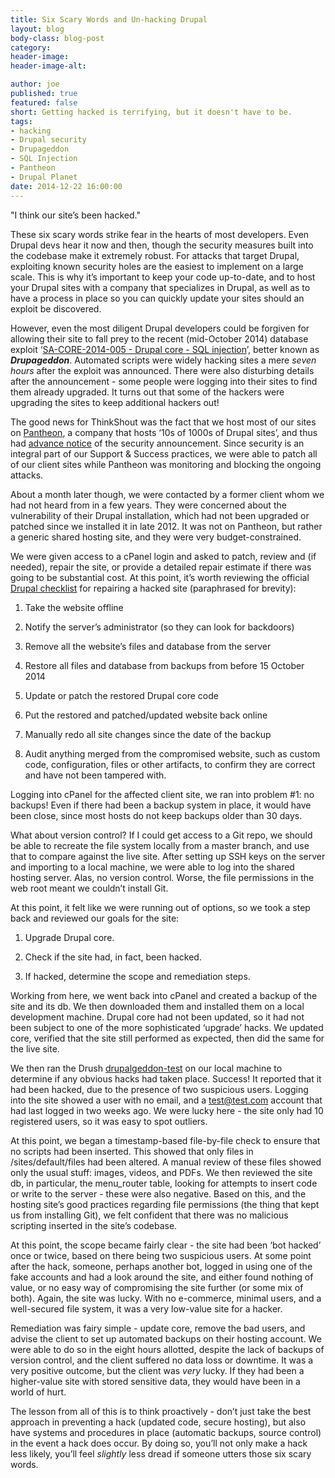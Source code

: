```yaml
---
title: Six Scary Words and Un-hacking Drupal
layout: blog
body-class: blog-post
category:
header-image:
header-image-alt:

author: joe
published: true
featured: false
short: Getting hacked is terrifying, but it doesn't have to be.
tags:
- hacking
- Drupal security
- Drupageddon
- SQL Injection
- Pantheon
- Drupal Planet
date: 2014-12-22 16:00:00
---
```



"I think our site’s been hacked."

These six scary words strike fear in the hearts of most developers. Even Drupal devs hear it now and then, though the security measures built into the codebase make it extremely robust. For attacks that target Drupal, exploiting known security holes are the easiest to implement on a large scale. This is why it’s important to keep your code up-to-date, and to host your Drupal sites with a company that specializes in Drupal, as well as to have a process in place so you can quickly update your sites should an exploit be discovered.

However, even the most diligent Drupal developers could be forgiven for allowing their site to fall prey to the recent (mid-October 2014) database exploit ‘[SA-CORE-2014-005 - Drupal core - SQL injection](https://www.drupal.org/SA-CORE-2014-005)’, better known as **_Drupageddon_**. Automated scripts were widely hacking sites a mere *seven hours* after the exploit was announced. There were also disturbing details after the announcement - some people were logging into their sites to find them already upgraded. It turns out that some of the hackers were upgrading the sites to keep additional hackers out! 

The good news for ThinkShout was the fact that we host most of our sites on [Pantheon](https://www.getpantheon.com/), a company that hosts ‘10s of 1000s of Drupal sites’, and thus had [advance notice](https://www.getpantheon.com/blog/what-we-are-seeing-drupal-sa-2014-005) of the security announcement. Since security is an integral part of our Support & Success practices, we were able to patch all of our client sites while Pantheon was monitoring and blocking the ongoing attacks.

About a month later though, we were contacted by a former client whom we had not heard from in a few years. They were concerned about the vulnerability of their Drupal installation, which had not been upgraded or patched since we installed it in late 2012. It was not on Pantheon, but rather a generic shared hosting site, and they were very budget-constrained. 

We were given access to a cPanel login and asked to patch, review and (if needed), repair the site, or provide a detailed repair estimate if there was going to be substantial cost. At this point, it’s worth reviewing the official [Drupal checklist](https://www.drupal.org/PSA-2014-003) for repairing a hacked site (paraphrased for brevity):

1. Take the website offline

2. Notify the server’s administrator (so they can look for backdoors)

3. Remove all the website’s files and database from the server

4. Restore all files and database from backups from before 15 October 2014

5. Update or patch the restored Drupal core code

6. Put the restored and patched/updated website back online

7. Manually redo all site changes since the date of the backup

8. Audit anything merged from the compromised website, such as custom code, configuration, files or other artifacts, to confirm they are correct and have not been tampered with.

Logging into cPanel for the affected client site, we ran into problem #1: no backups! Even if there had been a backup system in place, it would have been close, since most hosts do not keep backups older than 30 days. 

What about version control? If I could get access to a Git repo, we should be able to recreate the file system locally from a master branch, and use that to compare against the live site. After setting up SSH keys on the server and importing to a local machine, we were able to log  into the shared hosting server. Alas, no version control. Worse, the file permissions in the web root meant we couldn’t install Git. 

At this point, it felt like we were running out of options, so we took a step back and reviewed our goals for the site: 

1. Upgrade Drupal core.

2. Check if the site had, in fact, been hacked.

3. If hacked, determine the scope and remediation steps.

Working from here, we went back into cPanel and created a backup of the site and its db. We then downloaded them and installed them on a local development machine. Drupal core had not been updated, so it had not been subject to one of the more sophisticated ‘upgrade’ hacks. We updated core, verified that the site still performed as expected, then did the same for the live site.

We then ran the Drush [drupalgeddon-test](https://www.drupal.org/project/drupalgeddon) on our local machine to determine if any obvious hacks had taken place. Success! It reported that it had been hacked, due to the presence of two suspicious users. Logging into the site showed a user with no email, and a [test@test.com](mailto:test@test.com) account that had last logged in two weeks ago. We were lucky here - the site only had 10 registered users, so it was easy to spot outliers. 

At this point, we began a timestamp-based file-by-file check to ensure that no scripts had been inserted. This showed that only files in /sites/default/files had been altered. A manual review of these files showed only the usual stuff: images, videos, and PDFs. We then reviewed the site db, in particular, the menu_router table, looking for attempts to insert code or write to the server - these were also negative. Based on this, and the hosting site’s good practices regarding file permissions (the thing that kept us from installing Git), we felt confident that there was no malicious scripting inserted in the site’s codebase. 

At this point, the scope became fairly clear - the site had been ‘bot hacked’ once or twice, based on there being two suspicious users. At some point after the hack, someone, perhaps another bot, logged in using one of the fake accounts and had a look around the site, and either found nothing of value, or no easy way of compromising the site further (or some mix of both). Again, the site was lucky. With no e-commerce, minimal users, and a well-secured file system, it was a very low-value site for a hacker. 

Remediation was fairy simple - update core, remove the bad users, and advise the client to set up automated backups on their hosting account. We were able to do so in the eight hours allotted, despite the lack of backups of version control, and the client suffered no data loss or downtime. It was a very positive outcome, but the client was *very* lucky. If they had been a higher-value site with stored sensitive data, they would have been in a world of hurt. 

The lesson from all of this is to think proactively - don’t just take the best approach in preventing a hack (updated code, secure hosting), but also have systems and procedures in place (automatic backups, source control) in the event a hack does occur. By doing so, you’ll not only make a hack less likely, you’ll feel *slightly* less dread if someone utters those six scary words. 
